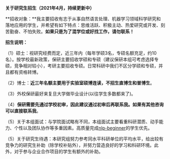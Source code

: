 **关于研究生招生（2021年4月，持续更新中）**

**招收对象：**我主要招收有志于从事自然语言处理、机器学习领域科学研究和落地应用的学生，并希望有如下特点：思维活跃、积极主动、热爱研究或开发、刻苦勤奋、不怕失败。**如果只是为了混学位或好找工作，请勿联系！**

**招生说明：**

（1）硕士：视研究经费而定，近三年内（每年学硕3名，专硕名额充足，约10名）。按学校最新政策，保研主要招收学硕和专硕（建议保研本组可考虑选择专硕，竞争相对较小），考研主要招收专硕。日常科研中我们不区分学硕和专硕，并且都有资格转博。

（2）博士：**近三年名额主要用于实验室硕博连读，不招生直博生和普博生**。

（3）外校保研最好来复旦大学做毕业设计(以往学生多数都来了)。

（4）**保研需要先通过学校初审，因此建议通过初审后再联系我。如果有其他咨询可以直接联系我**。

（5）关于本组面试：与学院面试略有不同，本组面试主要看重科研潜质、动手能力、个性以及团队协作等多重因素。高质量完成[nlp-beginner](https://github.com/FudanNLP/nlp-beginner)的学生优先。

（5）关于研究生待遇：本研究组努力参考同水平科研单位的平均水平，给出较有竞争力的研究生补助（除学校补贴外），并努力营造良好的学习和科研环境。此外，对于参与企业合作项目的学生有额外的补助。

 